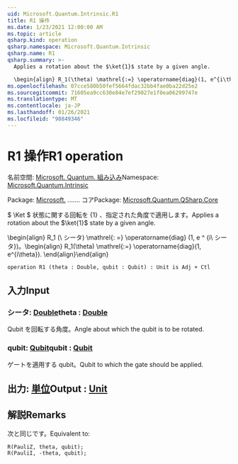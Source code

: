 ```yaml
---
uid: Microsoft.Quantum.Intrinsic.R1
title: R1 操作
ms.date: 1/23/2021 12:00:00 AM
ms.topic: article
qsharp.kind: operation
qsharp.namespace: Microsoft.Quantum.Intrinsic
qsharp.name: R1
qsharp.summary: >-
  Applies a rotation about the $\ket{1}$ state by a given angle.

  \begin{align} R_1(\theta) \mathrel{:=} \operatorname{diag}(1, e^{i\theta}). \end{align}
ms.openlocfilehash: 07cce580b50fef5664fdac32bb4fae0ba22d25e2
ms.sourcegitcommit: 71605ea9cc630e84e7ef29027e1f0ea06299747e
ms.translationtype: MT
ms.contentlocale: ja-JP
ms.lasthandoff: 01/26/2021
ms.locfileid: "98849346"
---
```

# <a name="r1-operation"></a><span data-ttu-id="0f137-102">R1 操作</span><span class="sxs-lookup"><span data-stu-id="0f137-102">R1 operation</span></span>

<span data-ttu-id="0f137-103">名前空間: [Microsoft. Quantum. 組み込み](xref:Microsoft.Quantum.Intrinsic)</span><span class="sxs-lookup"><span data-stu-id="0f137-103">Namespace: [Microsoft.Quantum.Intrinsic](xref:Microsoft.Quantum.Intrinsic)</span></span>

<span data-ttu-id="0f137-104">Package: [Microsoft.](https://nuget.org/packages/Microsoft.Quantum.QSharp.Core) ....... コア</span><span class="sxs-lookup"><span data-stu-id="0f137-104">Package: [Microsoft.Quantum.QSharp.Core](https://nuget.org/packages/Microsoft.Quantum.QSharp.Core)</span></span>


<span data-ttu-id="0f137-105">$ \Ket $ 状態に関する回転を {1} 、指定された角度で適用します。</span><span class="sxs-lookup"><span data-stu-id="0f137-105">Applies a rotation about the $\ket{1}$ state by a given angle.</span></span>

<span data-ttu-id="0f137-106">\begin{align} R_1 (\ シータ) \mathrel{: =} \operatorname{diag} (1, e ^ {i\ シータ})。</span><span class="sxs-lookup"><span data-stu-id="0f137-106">\begin{align} R_1(\theta) \mathrel{:=} \operatorname{diag}(1, e^{i\theta}).</span></span>
<span data-ttu-id="0f137-107">\end{align}</span><span class="sxs-lookup"><span data-stu-id="0f137-107">\end{align}</span></span>

```qsharp
operation R1 (theta : Double, qubit : Qubit) : Unit is Adj + Ctl
```


## <a name="input"></a><span data-ttu-id="0f137-108">入力</span><span class="sxs-lookup"><span data-stu-id="0f137-108">Input</span></span>

### <a name="theta--double"></a><span data-ttu-id="0f137-109">シータ: [Double](xref:microsoft.quantum.lang-ref.double)</span><span class="sxs-lookup"><span data-stu-id="0f137-109">theta : [Double](xref:microsoft.quantum.lang-ref.double)</span></span>

<span data-ttu-id="0f137-110">Qubit を回転する角度。</span><span class="sxs-lookup"><span data-stu-id="0f137-110">Angle about which the qubit is to be rotated.</span></span>


### <a name="qubit--qubit"></a><span data-ttu-id="0f137-111">qubit: [Qubit](xref:microsoft.quantum.lang-ref.qubit)</span><span class="sxs-lookup"><span data-stu-id="0f137-111">qubit : [Qubit](xref:microsoft.quantum.lang-ref.qubit)</span></span>

<span data-ttu-id="0f137-112">ゲートを適用する qubit。</span><span class="sxs-lookup"><span data-stu-id="0f137-112">Qubit to which the gate should be applied.</span></span>



## <a name="output--unit"></a><span data-ttu-id="0f137-113">出力: [単位](xref:microsoft.quantum.lang-ref.unit)</span><span class="sxs-lookup"><span data-stu-id="0f137-113">Output : [Unit](xref:microsoft.quantum.lang-ref.unit)</span></span>



## <a name="remarks"></a><span data-ttu-id="0f137-114">解説</span><span class="sxs-lookup"><span data-stu-id="0f137-114">Remarks</span></span>

<span data-ttu-id="0f137-115">次と同じです。</span><span class="sxs-lookup"><span data-stu-id="0f137-115">Equivalent to:</span></span>

```qsharp
R(PauliZ, theta, qubit);
R(PauliI, -theta, qubit);
```